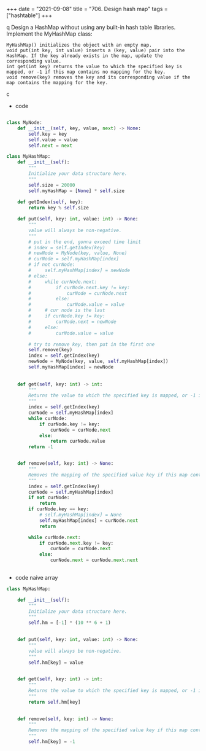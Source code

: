 +++
date = "2021-09-08"
title = "706. Design hash map"
tags = ["hashtable"]
+++

q
Design a HashMap without using any built-in hash table libraries.
Implement the MyHashMap class:

	MyHashMap() initializes the object with an empty map.
	void put(int key, int value) inserts a (key, value) pair into the HashMap. If the key already exists in the map, update the corresponding value.
	int get(int key) returns the value to which the specified key is mapped, or -1 if this map contains no mapping for the key.
	void remove(key) removes the key and its corresponding value if the map contains the mapping for the key.
c
- code
```py

class MyNode:
    def __init__(self, key, value, next) -> None:
        self.key = key
        self.value = value
        self.next = next

class MyHashMap:
    def __init__(self):
        """
        Initialize your data structure here.
        """
        self.size = 20000
        self.myHashMap = [None] * self.size
        
    def getIndex(self, key):
        return key % self.size

    def put(self, key: int, value: int) -> None:
        """
        value will always be non-negative.
        """
        # put in the end, gonna exceed time limit
        # index = self.getIndex(key)
        # newNode = MyNode(key, value, None)
        # curNode = self.myHashMap[index]
        # if not curNode:
        #     self.myHashMap[index] = newNode
        # else:
        #     while curNode.next:
        #         if curNode.next.key != key:
        #             curNode = curNode.next
        #         else:
        #             curNode.value = value
        #     # cur node is the last
        #     if curNode.key != key:
        #         curNode.next = newNode
        #     else:
        #         curNode.value = value

        # try to remove key, then put in the first one
        self.remove(key)
        index = self.getIndex(key)
        newNode = MyNode(key, value, self.myHashMap[index])
        self.myHashMap[index] = newNode
                
            
    def get(self, key: int) -> int:
        """
        Returns the value to which the specified key is mapped, or -1 if this map contains no mapping for the key
        """
        index = self.getIndex(key)
        curNode = self.myHashMap[index]
        while curNode:
            if curNode.key != key:
                curNode = curNode.next
            else:
                return curNode.value
        return -1


    def remove(self, key: int) -> None:
        """
        Removes the mapping of the specified value key if this map contains a mapping for the key
        """
        index = self.getIndex(key)
        curNode = self.myHashMap[index]
        if not curNode:
            return
        if curNode.key == key:
            # self.myHashMap[index] = None
            self.myHashMap[index] = curNode.next
            return

        while curNode.next:
            if curNode.next.key != key:
                curNode = curNode.next
            else:
                curNode.next = curNode.next.next
        

```
- code  naive array
```py
class MyHashMap:

    def __init__(self):
        """
        Initialize your data structure here.
        """
        self.hm = [-1] * (10 ** 6 + 1)
        

    def put(self, key: int, value: int) -> None:
        """
        value will always be non-negative.
        """
        self.hm[key] = value
        

    def get(self, key: int) -> int:
        """
        Returns the value to which the specified key is mapped, or -1 if this map contains no mapping for the key
        """
        return self.hm[key]
        

    def remove(self, key: int) -> None:
        """
        Removes the mapping of the specified value key if this map contains a mapping for the key
        """
        self.hm[key] = -1 

```
